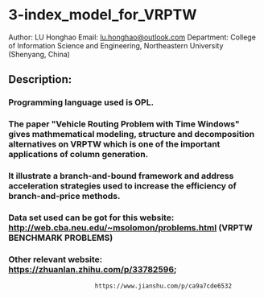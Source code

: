 # 3-index_model_for_VRPTW
Author: LU Honghao
Email: lu.honghao@outlook.com
Department: College of Information Science and Engineering, Northeastern University (Shenyang, China)

## Description: 
### Programming language used is OPL.
    
###    The paper "Vehicle Routing Problem with Time Windows" gives mathmematical modeling, structure and decomposition alternatives on VRPTW which is  one of the important applications of column generation.
###    It illustrate a branch-and-bound framework and address acceleration strategies used to increase the efficiency of branch-and-price methods.
    
###    Data set used can be got for this website: http://web.cba.neu.edu/~msolomon/problems.html (VRPTW BENCHMARK  PROBLEMS)
    
###   Other relevant website: https://zhuanlan.zhihu.com/p/33782596; 
                            https://www.jianshu.com/p/ca9a7cde6532






